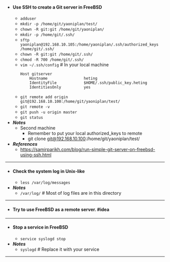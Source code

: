 - #### Use SSH to create a Git server in FreeBSD
    - `adduser`
    - `mkdir -p /home/git/yaoniplan/test/`
    - `chown -R git:git /home/git/yaoniplan/`
    - `mkdir -p /home/git/.ssh/`
    - `sftp yaoniplan@192.168.10.105:/home/yaoniplan/.ssh/authorized_keys /home/git/.ssh/`
    - `chown -R git:git /home/git/.ssh/`
    - `chmod -R 700 /home/git/.ssh/`
    - `vim ~/.ssh/config` # In your local machine
      ```
      Host gitserver
          Hostname                heting
          IdentityFile            $HOME/.ssh/public_key.heting
          IdentitiesOnly          yes
      ```
    - `git remote add origin git@192.168.10.100:/home/git/yaoniplan/test/`
    - `git remote -v`
    - `git push -u origin master`
    - `git status`
- ***Notes***
    - Second machine
        - Remember to put your local authorized_keys to remote
        - git clone git@192.168.10.100:/home/git/yaoniplan/test/
- ***References***
    - https://samirparikh.com/blog/run-simple-git-server-on-freebsd-using-ssh.html
- ---
- #### Check the system log in Unix-like
    - `less /var/log/messages`
- ***Notes***
    - `/var/log/` # Most of log files are in this directory
- ---
- #### Try to use FreeBSD as a remote server. #idea
- ---
- #### Stop a service in FreeBSD
    - `service syslogd stop`
- ***Notes***
    - `syslogd` # Replace it with your service
- ---
